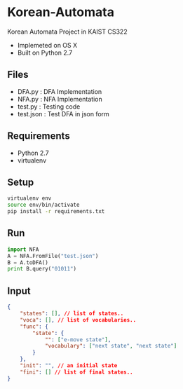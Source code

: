 Korean-Automata
===============

Korean Automata Project in KAIST CS322
- Implemeted on OS X
- Built on Python 2.7

Files
-----
- DFA.py : DFA Implementation
- NFA.py : NFA Implementation
- test.py : Testing code
- test.json : Test DFA in json form

Requirements
------------

- Python 2.7
- virtualenv

Setup
-----
```sh
virtualenv env
source env/bin/activate
pip install -r requirements.txt
```

Run
---
```python
import NFA
A = NFA.FromFile("test.json")
B = A.toDFA()
print B.query("01011")
```

Input
-----
```json
{
	"states": [], // list of states..
	"voca": [], // list of vocabularies..
	"func": {
		"state": {
			"": ["e-move state"],
			"vocabulary": ["next state", "next state"]
		}
	},
	"init": "", // an initial state
	"fini": [] // list of final states..
}
